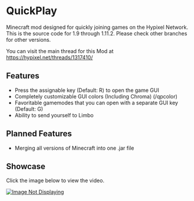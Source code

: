 # QuickPlay
Minecraft mod designed for quickly joining games on the Hypixel Network.
This is the source code for 1.9 through 1.11.2. Please check other branches for other versions.

You can visit the main thread for this Mod at <a href=https://hypixel.net/threads/1317410/>https://hypixel.net/threads/1317410/</a>

## Features
* Press the assignable key (Default: R) to open the game GUI
* Completely customizable GUI colors (Including Chroma) (/qpcolor)
* Favoritable gamemodes that you can open with a separate GUI key (Default: G)
* Ability to send yourself to Limbo

## Planned Features

* Merging all versions of Minecraft into one .jar file 

## Showcase
Click the image below to view the video.

[![Image Not Displaying](https://i.ytimg.com/vi/krTXy7gUqKo/hqdefault.jpg)](https://www.youtube.com/watch?v=krTXy7gUqKo)
